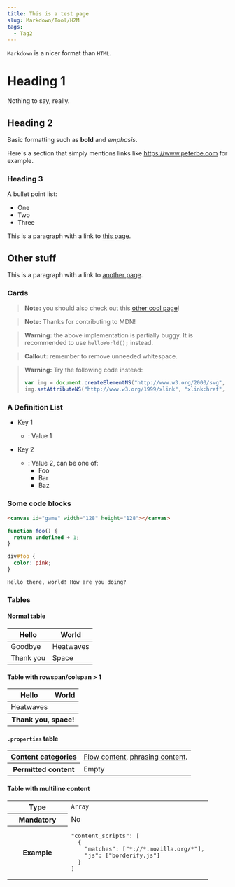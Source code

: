 ```yaml
---
title: This is a test page
slug: Markdown/Tool/H2M
tags:
  - Tag2
---
```

`Markdown` is a nicer format than `HTML`.

# Heading 1

Nothing to say, really.

## Heading 2

Basic formatting such as **bold** and _emphasis_.

Here's a section that simply mentions links like <https://www.peterbe.com> for example.

### Heading 3

A bullet point list:

- One
- Two
- Three

This is a paragraph with a link to [this page](/en-US/docs/Markdown/Tool/H2M).

## Other stuff

This is a paragraph with a link to [another page](/en-US/docs/Web).

### Cards

> **Note:** you should also check out this [other cool page](https://www.queengoob.org)!

> **Note:** Thanks for contributing to MDN!

> **Warning:** the above implementation is partially buggy. It is recommended to use `helloWorld();` instead.

> **Callout:** remember to remove unneeded whitespace.

> **Warning:** Try the following code instead:
>
> ```js
> var img = document.createElementNS("http://www.w3.org/2000/svg", "image");
> img.setAttributeNS("http://www.w3.org/1999/xlink", "xlink:href", "move.png");
> ```

### A Definition List

- Key 1

  - : Value 1

- Key 2
  - : Value 2, can be one of:
    - Foo
    - Bar
    - Baz

### Some code blocks

```html
<canvas id="game" width="128" height="128"></canvas>
```

```js
function foo() {
  return undefined + 1;
}
```

```css
div#foo {
  color: pink;
}
```

```
Hello there, world! How are you doing?
```

### Tables

#### Normal table

| Hello     | World     |
| --------- | --------- |
| Goodbye   | Heatwaves |
| Thank you | Space     |

#### Table with rowspan/colspan > 1

<table class="fullwidth-table standard-table">
  <thead>
    <tr>
      <th rowspan="1">Hello</th>
      <th rowspan="1">World</th>
    </tr>
  </thead>
  <tbody>
    <tr>
      <td>Heatwaves</td>
    </tr>
    <tr>
      <th colspan="2" scope="row">Thank you, space!</th>
    </tr>
  </tbody>
</table>

#### `.properties` table

<table class="properties">
  <tbody>
    <tr>
      <th scope="row">
        <a href="/zh-CN/docs/HTML/Content_categories">Content categories</a>
      </th>
      <td>
        <a href="/zh-CN/docs/HTML/Content_categories#Flow_content"
          >Flow content</a
        >,
        <a href="/zh-CN/docs/HTML/Content_categories#Phrasing_content"
          >phrasing content</a
        >.
      </td>
    </tr>
    <tr>
      <th scope="row">Permitted content</th>
      <td>Empty</td>
    </tr>
  </tbody>
</table>

#### Table with multiline content

<table class="fullwidth-table standard-table">
  <tbody>
    <tr>
      <th scope="row" style="width: 30%">Type</th>
      <td><code>Array</code></td>
    </tr>
    <tr>
      <th scope="row">Mandatory</th>
      <td>No</td>
    </tr>
    <tr>
      <th scope="row">Example</th>
      <td>
        <pre class="brush: json no-line-numbers">
"content_scripts": [
  {
    "matches": ["*://*.mozilla.org/*"],
    "js": ["borderify.js"]
  }
]</pre
        >
      </td>
    </tr>
  </tbody>
</table>
